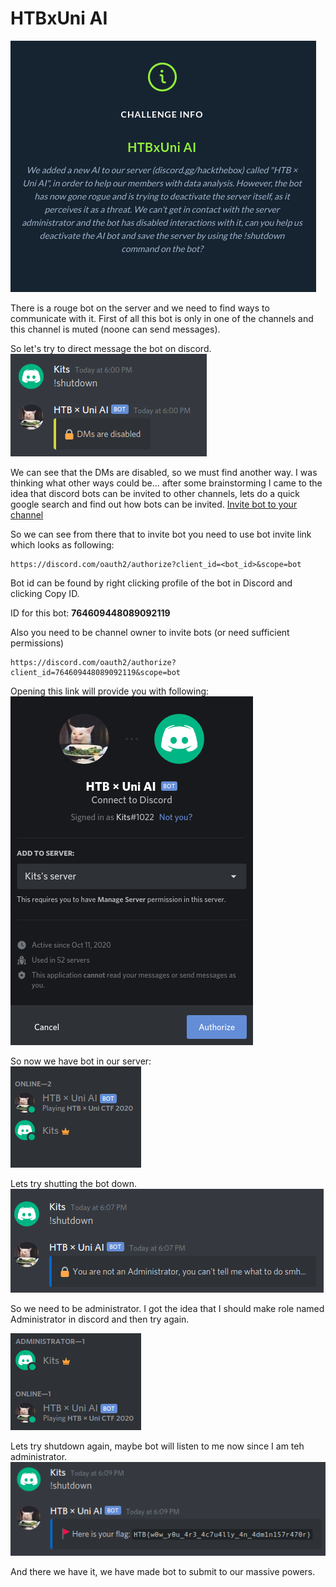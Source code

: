 # HTBxUni AI

![chal_description](files/ai.png)

There is a rouge bot on the server and we need to find ways to communicate with it. First of all this bot is only in one of the channels and this channel is muted (noone can send messages).

So let's try to direct message the bot on discord.  
![dm_denied](files/dm.png)

We can see that the DMs are disabled, so we must find another way. I was thinking what other ways could be... after some brainstorming I came to the idea that discord bots can be invited to other channels, lets do a quick google search and find out how bots can be invited.
[Invite bot to your channel](https://discordjs.guide/preparations/adding-your-bot-to-servers.html#bot-invite-links)

So we can see from there that to invite bot you need to use bot invite link which looks as following:

```
https://discord.com/oauth2/authorize?client_id=<bot_id>&scope=bot
```

Bot id can be found by right clicking profile of the bot in Discord and clicking Copy ID.

ID for this bot: **764609448089092119**

Also you need to be channel owner to invite bots (or need sufficient permissions)

```
https://discord.com/oauth2/authorize?client_id=764609448089092119&scope=bot
```

Opening this link will provide you with following:  
![bot_invite](files/bot_invite.png)

So now we have bot in our server:  
![bot_joined](files/bot_joined.png)

Lets try shutting the bot down.  
![denied](files/denied.png)

So we need to be administrator. I got the idea that I should make role named Administrator in discord and then try again.

![escalated](files/escalated.png)

Lets try shutdown again, maybe bot will listen to me now since I am teh administrator.
![true_admin](files/true_admin.png)

And there we have it, we have made bot to submit to our massive powers.